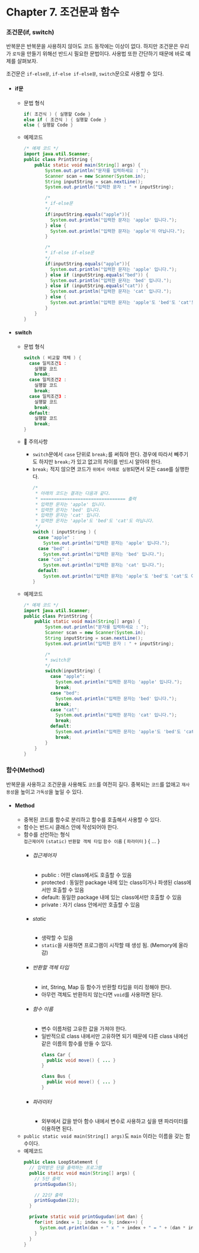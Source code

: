 # Chapter 7. 조건문과 함수

### 조건문(if, switch)

반복문은 반복문을 사용하지 않아도 코드 동작에는 이상이 없다. 하지만 조건문은 우리가 `로직`을 만들기 위해선 반드시 필요한 문법이다. 사용법 또한 간단하기 때문에 바로 예제를 살펴보자.

조건문은 `if-else문`, `if-else if-else문`, `switch`문으로 사용할 수 있다.

- #### if문

  - 문법 형식
    ```java
    if( 조건식 ) { 실행할 Code }
    else if ( 조건식 ) { 실행할 Code }
    else { 실행할 Code }
    ```
  - 예제코드
    ```java
    /* 예제 코드 */
    import java.util.Scanner;
    public class PrintString {
        public static void main(String[] args) {
            System.out.println("문자를 입력하세요 : ");
            Scanner scan = new Scanner(System.in);
            String inputString = scan.nextLine();
            System.out.println("입력한 문자 : " + inputString);

            /*
            * if-else문
            */
            if(inputString.equals("apple")){
              System.out.println("입력한 문자는 'apple' 입니다.");
            } else {
              System.out.println("입력한 문자는 'apple'이 아닙니다.");
            }

            /*
            * if-else if-else문
            */
            if(inputString.equals("apple")){
              System.out.println("입력한 문자는 'apple' 입니다.");
            } else if (inputString.equals("bed")) {
              System.out.println("입력한 문자는 'bed' 입니다.");
            } else if (inputString.equals("cat")) {
              System.out.println("입력한 문자는 'cat' 입니다.");
            } else {
              System.out.println("입력한 문자는 'apple'도 'bed'도 'cat'도 아닙니다.");
            }
        }
    }
    ```

- #### switch
  - 문법 형식
    ```java
    switch ( 비교할 객체 ) {
      case 일치조건1 : 
        실행할 코드
        break;
      case 일치조건2 :
        실행할 코드
        break;
      case 일치조건3 : 
        실행할 코드
        break;
      default:
        실행할 코드
        break;
    }
    ```
  - 🚨 주의사항
    - `switch`문에서 `case` 단위로 `break;`를 써줘야 한다. 경우에 따라서 빼주기도 하지만 `break;`가 있고 없고의 차이를 반드시 알아야 한다.
    - `break;` 적지 않으면 코드가 `위에서 아래로 실행`되면서 모든 case를 실행한다.
      ```java
      /*
       * 아래의 코드는 결과는 다음과 같다.
       * ================================ 출력
       * 입력한 문자는 'apple' 입니다.
       * 입력한 문자는 'bed' 입니다.
       * 입력한 문자는 'cat' 입니다.
       * 입력한 문자는 'apple'도 'bed'도 'cat'도 아닙니다.
       */
      switch ( inputString ) {
        case "apple" : 
          System.out.println("입력한 문자는 'apple' 입니다.");
        case "bed" :
          System.out.println("입력한 문자는 'bed' 입니다.");
        case "cat" : 
          System.out.println("입력한 문자는 'cat' 입니다.");
        default:
          System.out.println("입력한 문자는 'apple'도 'bed'도 'cat'도 아닙니다.");
      }
      ```
  - 예제코드

    ```java
    /* 예제 코드 */
    import java.util.Scanner;
    public class PrintString {
        public static void main(String[] args) {
            System.out.println("문자를 입력하세요 : ");
            Scanner scan = new Scanner(System.in);
            String inputString = scan.nextLine();
            System.out.println("입력한 문자 : " + inputString);

            /*
            * switch문
            */
            switch(inputString) {
              case "apple":
                System.out.println("입력한 문자는 'apple' 입니다.");
                break;
              case "bed":
                System.out.println("입력한 문자는 'bed' 입니다.");
                break;
              case "cat":
                System.out.println("입력한 문자는 'cat' 입니다.");
                break;
              default:
                System.out.println("입력한 문자는 'apple'도 'bed'도 'cat'도 아닙니다.");
                break;
            }
        }
    }
    ```

### 함수(Method)

반복문을 사용하고 조건문을 사용해도 `코드`를 여전히 길다. 중복되는 `코드`를 없애고 `재사용성`을 높이고 `가독성`을 높일 수 있다.

- #### Method
  - 중복된 코드를 함수로 분리하고 함수를 호출해서 사용할 수 있다.
  - 함수는 반드시 클래스 안에 작성되어야 한다.
  - 함수를 선언하는 형식\
    `접근제어자` `(static)` `반환할 객체 타입` `함수 이름` ( `파라미터` ) { ... }
    - ###### 접근제어자
      - public : 어떤 class에서도 호출할 수 있음
      - protected : 동일한 package 내에 있는 class이거나 파생된 class에서만 호출할 수 있음
      - default: 동일한 package 내에 있는 class에서만 호출할 수 있음
      - private : 자기 class 안에서만 호출할 수 있음
    - ###### static
      - 생략할 수 있음
      - `static`을 사용하면 프로그램이 시작할 때 생성 됨. (Memory에 올라감)
    - ###### 반환할 객체 타입
      - int, String, Map 등 함수가 반환할 타입을 미리 정해야 한다.
      - 아무런 객체도 반환하지 않는다면 `void`를 사용하면 된다.
    - ###### 함수 이름
      - 변수 이름처럼 고유한 값을 가져야 한다.
      - 일반적으로 class 내에서만 고유하면 되기 때문에 다른 class 내에선 같은 이름의 함수를 만들 수 있다.
        ```java
        class Car {
          public void move() { ... }
        }

        class Bus {
          public void move() { ... }
        }
        ```

    - ###### 파라미터
      - 외부에서 값을 받아 함수 내에서 변수로 사용하고 싶을 땐 파라미터를 이용하면 된다.
  - `public static void main(String[] args)`도 `main` 이라는 이름을 갖는 함수이다.
  - 예제코드
    ```java
    public class LoopStatement {
      // 입력받은 단을 출력하는 프로그램
      public static void main(String[] args) {
        // 5단 출력
        printGugudan(5);

        // 22단 출력
        printGugudan(22);
      }

      private static void printGugudan(int dan) {
        for(int index = 1; index <= 9; index++) {
          System.out.println(dan + " x " + index + " = " + (dan * index));
        }
      }
    }
    ```
